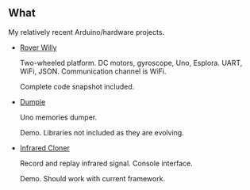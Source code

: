 ## What

My relatively recent Arduino/hardware projects.

* [Rover Willy][Willy]

  Two-wheeled platform. DC motors, gyroscope, Uno, Esplora.
  UART, WiFi, JSON. Communication channel is WiFi.

  Complete code snapshot included.

* [Dumpie][Dumpie]

  Uno memories dumper.

  Demo. Libraries not included as they are evolving.

* [Infrared Cloner][InfraredCloner]

  Record and replay infrared signal. Console interface.

  Demo. Should work with current framework.

[Willy]: https://github.com/martin-eden/Willy
[Dumpie]: https://github.com/martin-eden/Embedded_MemoriesDumper
[InfraredCloner]: https://github.com/martin-eden/Embedded-InfraredCloner
